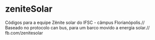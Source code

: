 # zeniteSolar
Códigos para a equipe Zênite solar do IFSC - câmpus Florianópolis.//
Baseado no protocolo can bus, para um barco movido a energia solar.//
fb.com/zenitesolar
